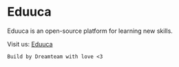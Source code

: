 # Eduuca

Eduuca is an open-source platform for learning new skills.

Visit us: [Eduuca](https://eduuca.herokuapp.com/)

```Build by Dreamteam with love <3```